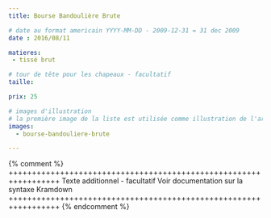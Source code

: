```yaml
---
title: Bourse Bandoulière Brute

# date au format americain YYYY-MM-DD - 2009-12-31 = 31 dec 2009
date : 2016/08/11

matieres:
 - tissé brut

# tour de tête pour les chapeaux - facultatif
taille:

prix: 25

# images d'illustration
# la première image de la liste est utilisée comme illustration de l'article dans les pages de listing.
images:
  - bourse-bandouliere-brute

---
```

{% comment %} +++++++++++++++++++++++++++++++++++++++++++++++++++++++++++++++++
              Texte additionnel - facultatif
              Voir documentation sur la syntaxe Kramdown
+++++++++++++++++++++++++++++++++++++++++++++++++++++++++++++++++ {% endcomment %}
